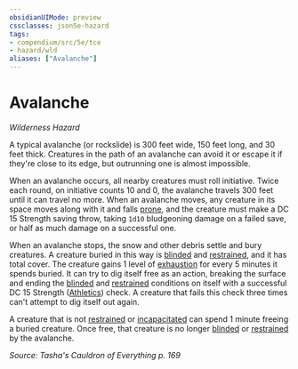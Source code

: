```yaml
---
obsidianUIMode: preview
cssclasses: json5e-hazard
tags:
- compendium/src/5e/tce
- hazard/wld
aliases: ["Avalanche"]
---
```

# Avalanche
*Wilderness Hazard*  

A typical avalanche (or rockslide) is 300 feet wide, 150 feet long, and 30 feet thick. Creatures in the path of an avalanche can avoid it or escape it if they're close to its edge, but outrunning one is almost impossible.

When an avalanche occurs, all nearby creatures must roll initiative. Twice each round, on initiative counts 10 and 0, the avalanche travels 300 feet until it can travel no more. When an avalanche moves, any creature in its space moves along with it and falls [prone](2.%20GM%20Tools/Misc%20DND%20Handbook/compendium/rules/conditions.md#prone), and the creature must make a DC 15 Strength saving throw, taking `1d10` bludgeoning damage on a failed save, or half as much damage on a successful one.

When an avalanche stops, the snow and other debris settle and bury creatures. A creature buried in this way is [blinded](2.%20GM%20Tools/Misc%20DND%20Handbook/compendium/rules/conditions.md#blinded) and [restrained](2.%20GM%20Tools/Misc%20DND%20Handbook/compendium/rules/conditions.md#restrained), and it has total cover. The creature gains 1 level of [exhaustion](2.%20GM%20Tools/Misc%20DND%20Handbook/compendium/rules/conditions.md#exhaustion) for every 5 minutes it spends buried. It can try to dig itself free as an action, breaking the surface and ending the [blinded](2.%20GM%20Tools/Misc%20DND%20Handbook/compendium/rules/conditions.md#blinded) and [restrained](2.%20GM%20Tools/Misc%20DND%20Handbook/compendium/rules/conditions.md#restrained) conditions on itself with a successful DC 15 Strength ([Athletics](/compendium/rules/skills.md#Athletics)) check. A creature that fails this check three times can't attempt to dig itself out again.

A creature that is not [restrained](2.%20GM%20Tools/Misc%20DND%20Handbook/compendium/rules/conditions.md#restrained) or [incapacitated](2.%20GM%20Tools/Misc%20DND%20Handbook/compendium/rules/conditions.md#incapacitated) can spend 1 minute freeing a buried creature. Once free, that creature is no longer [blinded](2.%20GM%20Tools/Misc%20DND%20Handbook/compendium/rules/conditions.md#blinded) or [restrained](2.%20GM%20Tools/Misc%20DND%20Handbook/compendium/rules/conditions.md#restrained) by the avalanche.

*Source: Tasha's Cauldron of Everything p. 169*